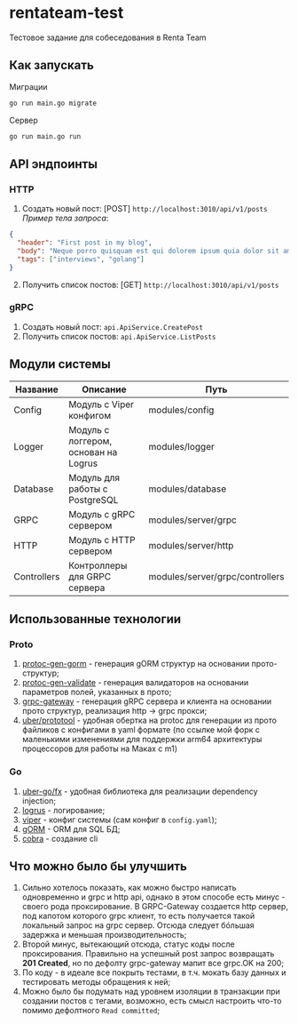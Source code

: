 # rentateam-test
Тестовое задание для собеседования в Renta Team

## Как запускать
Миграции
```zsh
go run main.go migrate
```

Сервер
```zsh
go run main.go run
```

## API эндпоинты
### HTTP
1. Создать новый пост: [POST] `http://localhost:3010/api/v1/posts`
<br><em>Пример тела запроса</em>:
```json
{
  "header": "First post in my blog",
  "body": "Neque porro quisquam est qui dolorem ipsum quia dolor sit amet",
  "tags": ["interviews", "golang"]
}
```

2. Получить список постов: [GET] `http://localhost:3010/api/v1/posts`

### gRPC
1. Создать новый пост: `api.ApiService.CreatePost`
1. Получить список постов: `api.ApiService.ListPosts`

## Модули системы
| Название | Описание | Путь |
|---|---|---|
|Config|Модуль с Viper конфигом|modules/config|
|Logger|Модуль с логгером, основан на Logrus|modules/logger|
|Database|Модуль для работы с PostgreSQL|modules/database|
|GRPC|Модуль с gRPC сервером|modules/server/grpc|
|HTTP|Модуль с HTTP сервером|modules/server/http|
|Controllers|Контроллеры для GRPC сервера|modules/server/grpc/controllers|

## Использованные технологии
### Proto
1. [protoc-gen-gorm](https://github.com/TheSDTM/protoc-gen-gorm) - генерация gORM структур на основании прото-структур;
2. [protoc-gen-validate](https://github.com/envoyproxy/protoc-gen-validate) - генерация валидаторов на основании параметров полей, указанных в прото;
3. [grpc-gateway](https://github.com/grpc-ecosystem/grpc-gateway) - генерация gRPC сервера и клиента на основании прото структур, реализация http -> grpc прокси;
4. [uber/prototool](https://github.com/Minish144/prototool-arm64-support) - удобная обертка на protoc для генерации из прото файликов с конфигами в yaml формате (по ссылке мой форк с маленькими изменениями для поддержки arm64 архитектуры процессоров для работы на Маках с m1)

### Go
1. [uber-go/fx](https://github.com/uber-go/fx) - удобная библиотека для реализации dependency injection;
2. [logrus](github.com/sirupsen/logrus) - логирование;
3. [viper](github.com/spf13/viper) - конфиг системы (сам конфиг в `config.yaml`);
4. [gORM](https://github.com/go-gorm/gorm) - ORM для SQL БД;
5. [cobra](https://github.com/spf13/cobra) - создание cli

## Что можно было бы улучшить
1. Сильно хотелось показать, как можно быстро написать одновременно и grpc и http api, однако в этом способе есть минус - своего рода проксирование. В GRPC-Gateway создается http сервер, под капотом которого grpc клиент, то есть получается такой локальный запрос на grpc сервер. Отсюда следует бóльшая задержка и меньшая производительность;
2. Второй минус, вытекающий отсюда, статус коды после проксирования. Правильно на успешный post запрос возвращать **201 Created**, но по дефолту grpc-gateway мапит все grpc.OK на 200;
2. По коду - в идеале все покрыть тестами, в т.ч. мокать базу данных и тестировать методы обращения к ней;
3. Можно было бы подумать над уровнем изоляции в транзакции при создании постов с тегами, возможно, есть смысл настроить что-то помимо дефолтного `Read committed`;
